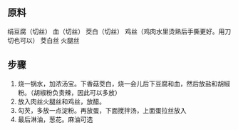 ## 原料

绢豆腐（切丝）
血（切丝）
茭白（切丝）
鸡丝（鸡肉水里烫熟后手撕更好。用刀切也可以）
茭白丝
火腿丝

## 步骤

1. 烧一锅水，加浓汤宝。下香菇茭白，烧一会儿后下豆腐和血，然后放盐和胡椒粉。（胡椒粉负责辣，因此可以多放）
2. 放入肉丝火腿丝和鸡丝，放醋。
3. 勾芡，多放一点淀粉。再放蛋，下面搅拌汤，上面蛋拉丝放入
4. 最后淋油，葱花。麻油可选